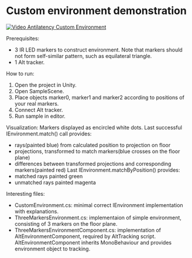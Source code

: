 Custom environment demonstration
================================

[![Video Antilatency Custom Environment](https://img.youtube.com/vi/XAbDLjyo0A4/0.jpg)](https://www.youtube.com/watch?v=XAbDLjyo0A4)

Prerequisites:
  - 3 IR LED markers to construct environment. Note that markers should not form self-similar pattern, such as equilateral triangle.
  - 1 Alt tracker.

How to run:
1. Open the project in Unity.
2. Open SampleScene.
3. Place objects marker0, marker1 and marker2 according to positions of your real markers. 
4. Connect Alt tracker.
5. Run sample in editor.

Visualization:
Markers displayed as encircled white dots.
Last successful IEnvironment.match() call provides:
  - rays(painted blue) from calculated position to projection on floor
  - projections, transformed to match markers(blue crosses on the floor plane)
  - differences between transformed projections and corresponding markers(painted red)
Last IEnvironment.matchByPosition() provides:
  - matched rays painted green
  - unmatched rays painted magenta

Interesting files:
  - CustomEnvironment.cs: minimal correct IEnvironment implementation with explanations.
  - ThreeMarkersEnvironment.cs: implementaion of simple environment, consisting of 3 markers on the floor plane. 
  - ThreeMarkersEnvironmentComponent.cs: implementation of AltEnvironmentComponent, required by AltTracking script. AltEnvironmentComponent inherits MonoBehaviour and provides environment object to tracking.
